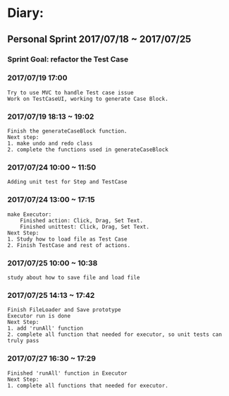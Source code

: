 # Diary:

## Personal Sprint 2017/07/18 ~ 2017/07/25
### Sprint Goal: refactor the Test Case
### 2017/07/19 17:00
    Try to use MVC to handle Test case issue
    Work on TestCaseUI, working to generate Case Block.

### 2017/07/19 18:13 ~ 19:02
    Finish the generateCaseBlock function.
    Next step:
    1. make undo and redo class
    2. complete the functions used in generateCaseBlock

### 2017/07/24 10:00 ~ 11:50
    Adding unit test for Step and TestCase

### 2017/07/24 13:00 ~ 17:15
    make Executor:
        Finished action: Click, Drag, Set Text.
        Finished unittest: Click, Drag, Set Text.
    Next Step:
    1. Study how to load file as Test Case
    2. Finish TestCase and rest of actions.

### 2017/07/25 10:00 ~ 10:38
    study about how to save file and load file

### 2017/07/25 14:13 ~ 17:42
    Finish FileLoader and Save prototype
    Executor run is done
    Next Step:
    1. add 'runAll' function
    2. complete all function that needed for executor, so unit tests can truly pass

### 2017/07/27 16:30 ~ 17:29
    Finished 'runAll' function in Executor
    Next Step:
    1. complete all functions that needed for executor. 
